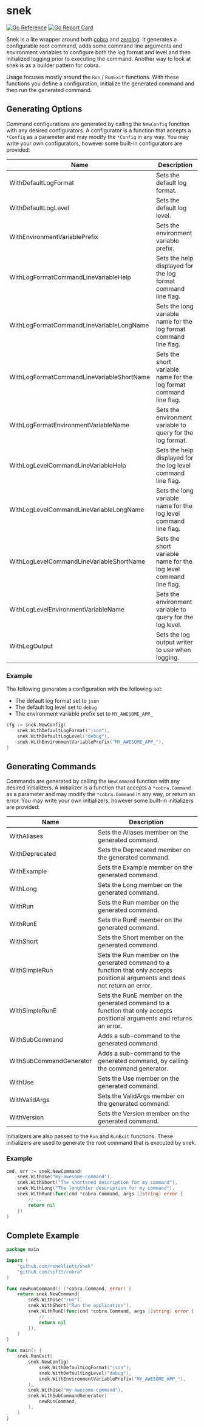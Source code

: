 # snek

[![Go Reference](https://pkg.go.dev/badge/github.com/ronelliott/snek.svg)](https://pkg.go.dev/github.com/ronelliott/snek) [![Go Report Card](https://goreportcard.com/badge/github.com/ronelliott/snek)](https://goreportcard.com/report/github.com/ronelliott/snek)

Snek is a lite wrapper around both [cobra](https://github.com/spf13/cobra) and [zerolog](https://github.com/rs/zerolog). It generates a configurable root command, adds some command line arguments and environment variables to configure both the log format and level and then initialized logging prior to executing the command. Another way to look at snek is as a builder pattern for cobra.

Usage focuses mostly around the `Run` / `RunExit` functions. With these functions you define a configuration, initialize the generated command and then run the generated command.

## Generating Options

Command configurations are generated by calling the `NewConfig` function with any desired configurators. A configurator is a function that accepts a `*Config` as a parameter and may modify the `*Config` in any way. You may write your own configurators, however some built-in configurators are provided:

| Name | Description|
| - | - |
| WithDefaultLogFormat | Sets the default log format. |
| WithDefaultLogLevel | Sets the default log level. |
| WithEnvironmentVariablePrefix | Sets the environment variable prefix. |
| WithLogFormatCommandLineVariableHelp | Sets the help displayed for the log format command line flag. |
| WithLogFormatCommandLineVariableLongName | Sets the long variable name for the log format command line flag. |
| WithLogFormatCommandLineVariableShortName | Sets the short variable name for the log format command line flag. |
| WithLogFormatEnvironmentVariableName | Sets the environment variable to query for the log format. |
| WithLogLevelCommandLineVariableHelp | Sets the help displayed for the log level command line flag. |
| WithLogLevelCommandLineVariableLongName | Sets the long variable name for the log level command line flag. |
| WithLogLevelCommandLineVariableShortName | Sets the short variable name for the log level command line flag. |
| WithLogLevelEnvironmentVariableName | Sets the environment variable to query for the log level. |
| WithLogOutput | Sets the log output writer to use when logging. |

### Example

The following generates a configuration with the following set:
- The default log format set to `json`
- The default log level set to `debug`
- The environment variable prefix set to `MY_AWESOME_APP_`

```go
cfg := snek.NewConfig(
	snek.WithDefaultLogFormat("json"),
	snek.WithDefaultLogLevel("debug"),
	snek.WithEnvironmentVariablePrefix("MY_AWESOME_APP_"),
)
```

## Generating Commands

Commands are generated by calling the `NewCommand` function with any desired initializers. A initializer is a function that accepts a `*cobra.Command` as a parameter and may modify the `*cobra.Command` in any way, or return an error. You may write your own initializers, however some built-in initializers are provided:

| Name | Description|
| - | - |
| WithAliases | Sets the Aliases member on the generated command. |
| WithDeprecated | Sets the Deprecated member on the generated command. |
| WithExample | Sets the Example member on the generated command. |
| WithLong | Sets the Long member on the generated command. |
| WithRun | Sets the Run member on the generated command. |
| WithRunE | Sets the RunE member on the generated command. |
| WithShort | Sets the Short member on the generated command. |
| WithSimpleRun | Sets the Run member on the generated command to a function that only accepts positional arguments and does not return an error. |
| WithSimpleRunE | Sets the RunE member on the generated command to a function that only accepts positional arguments and returns an error. |
| WithSubCommand | Adds a sub-command to the generated command. |
| WithSubCommandGenerator | Adds a sub-command to the generated command, by calling the command generator. |
| WithUse | Sets the Use member on the generated command. |
| WithValidArgs | Sets the ValidArgs member on the generated command. |
| WithVersion | Sets the Version member on the generated command. |

Initializers are also passed to the `Run` and `RunExit` functions. These initializers are used to generate the root command that is executed by snek.

### Example

```go
cmd, err := snek.NewCommand(
	snek.WithUse("my-awesome-command"),
	snek.WithShort("The shortened description for my command"),
	snek.WithLong("The lengthier description for my command"),
	snek.WithRunE(func(cmd *cobra.Command, args []string) error {
		// ...
		return nil
	})
)
```

## Complete Example

```go
package main

import (
	"github.com/ronelliott/snek"
	"github.com/spf13/cobra"
)

func newRunCommand() (*cobra.Command, error) {
	return snek.NewCommand(
		snek.WithUse("run"),
		snek.WithShort("Run the application"),
		snek.WithRunE(func(cmd *cobra.Command, args []string) error {
			// ...
			return nil
		}),
	)
}

func main() {
	snek.RunExit(
		snek.NewConfig(
			snek.WithDefaultLogFormat("json"),
			snek.WithDefaultLogLevel("debug"),
			snek.WithEnvironmentVariablePrefix("MY_AWESOME_APP_"),
		),
		snek.WithUse("my-awesome-command"),
		snek.WithSubCommandGenerator(
			newRunCommand,
		),
	)
}
```
